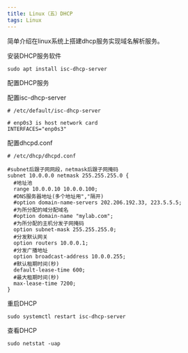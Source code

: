 ```yaml
---
title: Linux（五）DHCP
tags: Linux
---
```


简单介绍在linux系统上搭建dhcp服务实现域名解析服务。

安装DHCP服务软件

```shell
sudo apt install isc-dhcp-server
```

配置DHCP服务

配置isc-dhcp-server

```shell
# /etc/default/isc-dhcp-server

# enp0s3 is host network card
INTERFACES="enp0s3"
```

配置dhcpd.conf

```shell
# /etc/dhcp/dhcpd.conf

#subnet后跟子网网段，netmask后跟子网掩码
subnet 10.0.0.0 netmask 255.255.255.0 {
  #地址池
  range 10.0.0.10 10.0.0.100;
  #DNS服务器地址(多个地址用","隔开)
  #option domain-name-servers 202.206.192.33, 223.5.5.5;
  #为所分配的域分配域名
  #option domain-name "mylab.com";
  #为所分配的主机分发子网掩码
  option subnet-mask 255.255.255.0;
  #分发默认网关
  option routers 10.0.0.1;
  #分发广播地址
  option broadcast-address 10.0.0.255;
  #默认租期时间(秒)
  default-lease-time 600;
  #最大租期时间(秒)
  max-lease-time 7200;
}
```

重启DHCP

```shell
sudo systemctl restart isc-dhcp-server
```

查看DHCP

```shell
sudo netstat -uap
```

